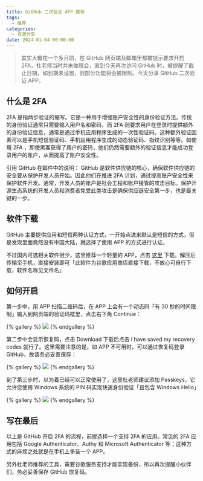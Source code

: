 ```yaml
---
title: GitHub 二次验证 APP 推荐
tags:
  - 推荐
categories:
  - 资源分享
date: 2024-01-04 00:00:00
---
```


> 其实大概在一个多月前，在 GitHub 网页端及邮箱里都被提示要求开启 2FA，杜老师当时并未做理会，直到今天再次访问 GitHub 时，被提醒了截止日期，如到期未设置，则部分功能将会被限制。今天分享 GitHub 二次验证 APP。

<!-- more -->

## 什么是 2FA

2FA 是指两步验证的缩写。它是一种用于增强账户安全性的身份验证方法。传统的身份验证通常只需要输入用户名和密码，而 2FA 则要求用户在登录时提供额外的身份验证信息，通常是通过手机应用程序生成的一次性验证码。这种额外验证因素可以是手机短信验证码、手机应用程序生成的动态验证码、指纹识别等等。如使用 2FA ，即使黑客获得了用户的密码，他们仍然需要额外的验证信息才能成功登录用户的账户，从而提高了账户安全性。

引用 GitHub 在邮件中的说明： GitHub 是软件供应链的核心，确保软件供应链的安全要从保护开发人员开始。因此他们在推进 2FA 计划，通过提高账户安全性来保护软件开发。通常，开发人员的账户是社会工程和账户接管的攻击目标。保护开源生态系统的开发人员和消费者免受此类攻击是确保供应链安全第一步，也是最关键的一步。

## 软件下载

GitHub 主要提供应用和短信两种认证方式，一开始点进来默认是短信的方式，但是发现里面竟然没有中国大陆，就选择了使用 APP 的方式进行认证。

不过国内可选相关软件很少，这里推荐一个轻量的 APP，点击 [这里](https://penn.cowtransfer.com/s/8e24ba1e1f4e47) 下载。解压后传输至手机，直接安装即可「此软件为谷歌应用商店直接下载，不放心可自行下载，软件名称见文件名」

## 如何开启

第一步中，用 APP 扫描二维码后，在 APP 上会有一个动态码「有 30 秒的时间限制」输入到网页端的验证码框里，点击右下角 Continue：

{% gallery %}
![](https://cdn.dusays.com/2024/01/663-1.jpg)
{% endgallery %}

第二步中会显示恢复码，点击 Download 下载后点击 I have saved my recovery codes 就行了。这里需要注意的是，如 APP 不可用时，可以通过恢复码登录 GitHub，故请务必妥善保存：

{% gallery %}
![](https://cdn.dusays.com/2024/01/663-2.jpg)
{% endgallery %}

到了第三步时，以为着已经可以正常使用了，这里杜老师建议添加 Passkeys，它允许您使用 Windows 系统的 PIN 码实现快速身份验证「且包含 Windows Hello」

{% gallery %}
![](https://cdn.dusays.com/2024/01/663-3.jpg)
{% endgallery %}

## 写在最后

以上是 GitHub 开启 2FA 的流程，前提选择一个支持 2FA 的应用。常见的 2FA 应用包括 Google Authenticator、Authy 和 Microsoft Authenticator 等；这种方式的麻烦之处就是在手机上多装一个 APP。

另外杜老师推荐的工具，需要谷歌服务支持才能实现备份，所以再次提醒小伙伴们，务必妥善保存 GitHub 恢复码。